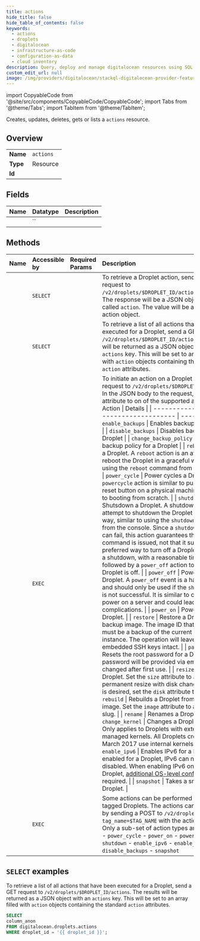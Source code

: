 ```yaml
---
title: actions
hide_title: false
hide_table_of_contents: false
keywords:
  - actions
  - droplets
  - digitalocean
  - infrastructure-as-code
  - configuration-as-data
  - cloud inventory
description: Query, deploy and manage digitalocean resources using SQL
custom_edit_url: null
image: /img/providers/digitalocean/stackql-digitalocean-provider-featured-image.png
---
```


import CopyableCode from '@site/src/components/CopyableCode/CopyableCode';
import Tabs from '@theme/Tabs';
import TabItem from '@theme/TabItem';

Creates, updates, deletes, gets or lists a <code>actions</code> resource.

## Overview
<table><tbody>
<tr><td><b>Name</b></td><td><code>actions</code></td></tr>
<tr><td><b>Type</b></td><td>Resource</td></tr>
<tr><td><b>Id</b></td><td><CopyableCode code="digitalocean.droplets.actions" /></td></tr>
</tbody></table>

## Fields
| Name | Datatype | Description |
|:-----|:---------|:------------|
| <CopyableCode code="column_anon" /> | `` |  |

## Methods
| Name | Accessible by | Required Params | Description |
|:-----|:--------------|:----------------|:------------|
| <CopyableCode code="droplet_actions_get" /> | `SELECT` | <CopyableCode code="action_id, droplet_id" /> | To retrieve a Droplet action, send a GET request to `/v2/droplets/$DROPLET_ID/actions/$ACTION_ID`. The response will be a JSON object with a key called `action`. The value will be a Droplet action object. |
| <CopyableCode code="droplet_actions_list" /> | `SELECT` | <CopyableCode code="droplet_id" /> | To retrieve a list of all actions that have been executed for a Droplet, send a GET request to `/v2/droplets/$DROPLET_ID/actions`. The results will be returned as a JSON object with an `actions` key. This will be set to an array filled with `action` objects containing the standard `action` attributes. |
| <CopyableCode code="droplet_actions_post" /> | `EXEC` | <CopyableCode code="droplet_id" /> | To initiate an action on a Droplet send a POST request to `/v2/droplets/$DROPLET_ID/actions`. In the JSON body to the request, set the `type` attribute to on of the supported action types: \| Action \| Details \| \| ---------------------------------------- \| ----------- \| \| `enable_backups` \| Enables backups for a Droplet \| \| `disable_backups` \| Disables backups for a Droplet \| \| `change_backup_policy` \| Update the backup policy for a Droplet \| \| `reboot` \| Reboots a Droplet. A `reboot` action is an attempt to reboot the Droplet in a graceful way, similar to using the `reboot` command from the console. \| \| `power_cycle` \| Power cycles a Droplet. A `powercycle` action is similar to pushing the reset button on a physical machine, it's similar to booting from scratch. \| \| `shutdown` \| Shutsdown a Droplet. A shutdown action is an attempt to shutdown the Droplet in a graceful way, similar to using the `shutdown` command from the console. Since a `shutdown` command can fail, this action guarantees that the command is issued, not that it succeeds. The preferred way to turn off a Droplet is to attempt a shutdown, with a reasonable timeout, followed by a `power_off` action to ensure the Droplet is off. \| \| `power_off` \| Powers off a Droplet. A `power_off` event is a hard shutdown and should only be used if the `shutdown` action is not successful. It is similar to cutting the power on a server and could lead to complications. \| \| `power_on` \| Powers on a Droplet. \| \| `restore` \| Restore a Droplet using a backup image. The image ID that is passed in must be a backup of the current Droplet instance. The operation will leave any embedded SSH keys intact. \| \| `password_reset` \| Resets the root password for a Droplet. A new password will be provided via email. It must be changed after first use. \| \| `resize` \| Resizes a Droplet. Set the `size` attribute to a size slug. If a permanent resize with disk changes included is desired, set the `disk` attribute to `true`. \| \| `rebuild` \| Rebuilds a Droplet from a new base image. Set the `image` attribute to an image ID or slug. \| \| `rename` \| Renames a Droplet. \| \| `change_kernel` \| Changes a Droplet's kernel. Only applies to Droplets with externally managed kernels. All Droplets created after March 2017 use internal kernels by default. \| \| `enable_ipv6` \| Enables IPv6 for a Droplet. Once enabled for a Droplet, IPv6 can not be disabled. When enabling IPv6 on an existing Droplet, [additional OS-level configuration](https://docs.digitalocean.com/products/networking/ipv6/how-to/enable/#on-existing-droplets) is required. \| \| `snapshot` \| Takes a snapshot of a Droplet. \| |
| <CopyableCode code="droplet_actions_post_by_tag" /> | `EXEC` | <CopyableCode code="" /> | Some actions can be performed in bulk on tagged Droplets. The actions can be initiated by sending a POST to `/v2/droplets/actions?tag_name=$TAG_NAME` with the action arguments. Only a sub-set of action types are supported: - `power_cycle` - `power_on` - `power_off` - `shutdown` - `enable_ipv6` - `enable_backups` - `disable_backups` - `snapshot` |

## `SELECT` examples

To retrieve a list of all actions that have been executed for a Droplet, send a GET request to `/v2/droplets/$DROPLET_ID/actions`. The results will be returned as a JSON object with an `actions` key. This will be set to an array filled with `action` objects containing the standard `action` attributes.


```sql
SELECT
column_anon
FROM digitalocean.droplets.actions
WHERE droplet_id = '{{ droplet_id }}';
```